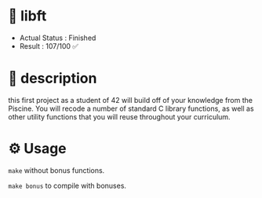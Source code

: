 # 🧰 libft
- Actual Status : Finished
- Result        : 107/100 ✅
# 🤔 description
this first project as a student of 42 will build off of your knowledge from the Piscine. You will recode a number of standard C library functions, as well as other utility functions that you will reuse throughout your curriculum.

# ⚙️ Usage

``make`` without bonus functions.

``make bonus`` to compile with bonuses.
